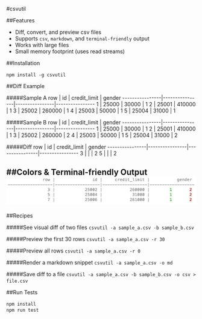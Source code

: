 #csvutil

##Features
- Diff, convert, and preview csv files
- Supports `csv`, `markdown`, and `terminal-friendly` output
- Works with large files
- Small memory footprint (uses read streams)

##Installation
```
npm install -g csvutil
```


##Diff Example

#####Sample A
            row |             id |   credit_limit |         gender
----------------|----------------|----------------|----------------
              1 |          25000 |          30000 |              1
              2 |          25001 |         410000 |              1
              3 |          25002 |         260000 |              1
              4 |          25003 |          50000 |              1
              5 |          25004 |          31000 |              1

#####Sample B
            row |             id |   credit_limit |         gender
----------------|----------------|----------------|----------------
              1 |          25000 |          30000 |              1
              2 |          25001 |         410000 |              1
              3 |          25002 |         260000 |              2
              4 |          25003 |          50000 |              1
              5 |          25004 |          31000 |              2

#####Diff
            row |             id |   credit_limit |         gender
----------------|----------------|----------------|----------------
              3 |                |                |              2
              5 |                |                |              2


##Colors & Terminal-friendly Output
![screenshot](https://github.com/aaron9000/csvutil/blob/master/assets/screenshot.png)
--

##Recipes

#####See visual diff of two files
```csvutil -a sample_a.csv -b sample_b.csv```

#####Preview the first 30 rows
```csvutil -a sample_a.csv -r 30```

#####Preview all rows
```csvutil -a sample_a.csv -r 0```

#####Render a markdown snippet
```csvutil -a sample_a.csv -o md```

#####Save diff to a file
```csvutil -a sample_a.csv -b sample_b.csv -o csv > file.csv```

##Run Tests
```
npm install
npm run test
```